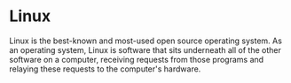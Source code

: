 # Linux
Linux is the best-known and most-used open source operating system. As an operating system, Linux is software that sits underneath all of the other software on a computer, receiving requests from those programs and relaying these requests to the computer's hardware.
